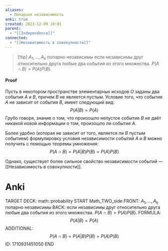 ```yaml
---
aliases:
  - Попарная независимость
anki: true
created: 2023-12-09 19:01
parent:
  - "[[Independence]]"
connected:
  - "[[Независимость в совокупности]]"
---
```


> [!tip] $A_1, \ldots , A_k$ попарно независимы
если независимы друг относительно друга любые два события из этого множества.
$P(A \cap B) = P(A)P(B)$.


#### Proof
Пусть в некотором пространстве элементарных исходов $\Omega$ заданы два события $A$ и $B$, причем $B$ не является пустым. Условие того, что событие $A$ не зависит от события $B$, имеет следующий вид:
$$P(A|B) = P(A)$$
Грубо говоря, знание о том, что произошло непустое событие $B$ не даёт никакой новой информации о том, произошло ли событие $A$.

Более удобно (которая не зависит от того, является ли $B$ пустым событием) формулировку условия независимости событий $A$ и $B$ можно получить с помощью теоремы умножения:
$$P(A \cap B) = P(A|B)P(B) = P(A)P(B)$$

Однако, существует более сильное свойство независимости событий — [[Независимость в совокупности]].


# Anki
TARGET DECK: math::probability
START
Math_TWO_side
FRONT: $A_1, \ldots , A_k$ попарно независимы
BACK: если независимы друг относительно друга любые два события из этого множества.
$P(A \cap B) = P(A)P(B)$.
FORMULA: $$P(A|B) = P(A)$$
ADDITIONAL: $$P(A \cap B) = P(A|B)P(B) = P(A)P(B)$$
ID: 1710931451050
END














